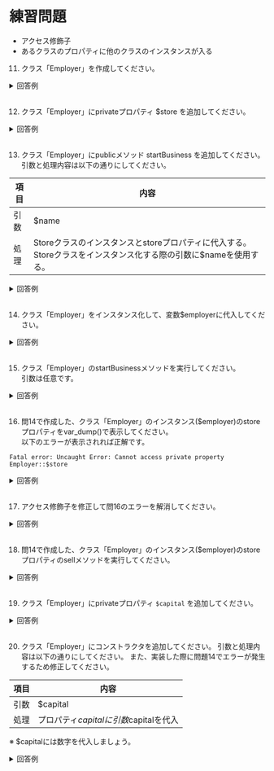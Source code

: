 # 練習問題
- アクセス修飾子
- あるクラスのプロパティに他のクラスのインスタンスが入る

11. クラス「Employer」を作成してください。
  <details><summary>回答例</summary><div>
		
  ```

  class Employer
  {

  }

  ```	
  </div></details>
  <br>


12. クラス「Employer」にprivateプロパティ $store を追加してください。
  <details><summary>回答例</summary><div>
		
  ```

  class Employer
  {
    private $store;
  }

  ```	
  </div></details>
  <br>


13. クラス「Employer」にpublicメソッド startBusiness を追加してください。 
  引数と処理内容は以下の通りにしてください。

  | 項目       | 内容                                                 |
  | ---------- | ---------------------------------------------------- |
  | 引数       | $name                                                |
  | 処理       | Storeクラスのインスタンスとstoreプロパティに代入する。Storeクラスをインスタンス化する際の引数に$nameを使用する。 |
  
  <details><summary>回答例</summary><div>
		
  ```

    public function startBusiness($name)
    {
        $this->store = new Store($name);
    }

  ```	
  </div></details>
  <br>


14. クラス「Employer」をインスタンス化して、変数$employerに代入してください。
  <details>
  <summary>回答例</summary>
  <div>
		
   ```

    $employer = new Employer();
   ```	
  </div>
  </details>
  <br>


15. クラス「Employer」のstartBusinessメソッドを実行してください。  
   引数は任意です。
  <details>
  <summary>回答例</summary>
  <div>
		
   ```

    $employer->startBusiness('タピオカ屋さん');
   ```	
  </div>
  </details>
  <br>

16. 問14で作成した、クラス「Employer」のインスタンス($employer)のstoreプロパティをvar_dump()で表示してください。  
以下のエラーが表示されれば正解です。  
```
Fatal error: Uncaught Error: Cannot access private property Employer::$store
```
   
  <details>
  <summary>回答例</summary>
  <div>
		
   ```

    var_dump($employer->store);
   ```	
  </div>
  </details>
  <br>


17.  アクセス修飾子を修正して問16のエラーを解消してください。
  <details>
  <summary>回答例</summary>
  <div>
		
   ```
    public $store;
   ```	
  </div>
  </details>
  <br>


18. 問14で作成した、クラス「Employer」のインスタンス($employer)のstoreプロパティのsellメソッドを実行してください。  
  <details><summary>回答例</summary><div>
		
  ```
    $employer->store->sell('抹茶タピオカ');
  ```	
  </div></details>
  <br>

19. クラス「Employer」にprivateプロパティ `$capital` を追加してください。  
  <details><summary>回答例</summary><div>
		
  ```

  private $capital;

  ```	
  </div></details>
  <br>


20. クラス「Employer」にコンストラクタを追加してください。 
  引数と処理内容は以下の通りにしてください。
  また、実装した際に問題14でエラーが発生するため修正してください。  

  | 項目       | 内容                                   |
  | ---------- | -------------------------------------- |
  | 引数       | $capital                               |
  | 処理       | プロパティ$capitalに引数$capitalを代入 | 
  ※ $capitalには数字を代入しましょう。  
  <details>
  <summary>回答例</summary>
  <div>
		
   ```

    public function __construct($name)
    {
      $this->name = $name;
    }

   ```	
  </div>
  </details>
  <br>